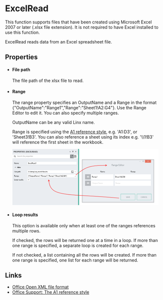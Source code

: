 ExcelRead
=========

<span class="recommendation">This function supports files that have been
created using Microsoft Excel 2007 or later (.xlsx file
extension). It is not required to have Excel installed to use this function.</span>

ExcelRead reads data from an Excel spreadsheet file.

Properties
----------

-  #### File path

    The file path of the xlsx file to read.

-  #### Range

	The range property specifies an OutputName and a Range in the format {"OutputName":"Range1","Range":"Sheet1!A2:G4"}. Use the Range Editor to edit it. You can also specify multiple ranges. 

	OutputName can be any valid Linx name. 

	Range is specified using the [A1 reference style](https://support.office.com/en-US/article/Overview-of-formulas-d258ec72-149a-42ac-8eae-b50a667eb491?ui=en-US&rs=en-US&ad=US#bmusing_references_in_formulas),
    e.g. 'A1:D3', or 'Sheet3!B3'. You can also reference a sheet using its index e.g. '\\\1!B3' will reference the first sheet in the workbook.

	![RangeEditor](RangeEditor.png)

-  #### Loop results

    This option is available only when at least one of the ranges
    references multiple rows.

    If checked, the rows will be returned one at a time in a loop. If
    more than one range is specified, a separate loop is created for
    each range.

    If not checked, a list containing all the rows will be created. If
    more than one range is specified, one list for each range will be
    returned.

Links
-----

-  [Office Open XML file format](https://en.wikipedia.org/wiki/Office_Open_XML)
-  [Office Support: The A1 reference style](https://support.office.com/en-US/article/Overview-of-formulas-d258ec72-149a-42ac-8eae-b50a667eb491?ui=en-US&rs=en-US&ad=US#bmusing_references_in_formulas)

